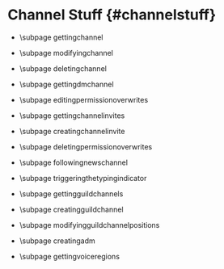 Channel Stuff {#channelstuff}
============
- \subpage gettingchannel

- \subpage modifyingchannel

- \subpage deletingchannel

- \subpage gettingdmchannel

- \subpage editingpermissionoverwrites

- \subpage gettingchannelinvites

- \subpage creatingchannelinvite

- \subpage deletingpermissionoverwrites

- \subpage followingnewschannel

- \subpage triggeringthetypingindicator

- \subpage gettingguildchannels

- \subpage creatingguildchannel

- \subpage modifyingguildchannelpositions

- \subpage creatingadm

- \subpage gettingvoiceregions
